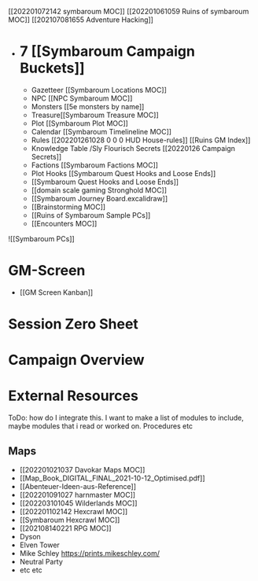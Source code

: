 [[202201072142 symbaroum MOC]]
[[202201061059 Ruins of symbaroum MOC]]
[[202107081655 Adventure Hacking]]

- # 7 [[Symbaroum Campaign Buckets]]
	- Gazetteer [[Symbaroum Locations MOC]]
	- NPC [[NPC Symbaroum MOC]]
	- Monsters [[5e monsters by name]]
	- Treasure[[Symbaroum Treasure MOC]]
	- Plot [[Symbaroum Plot MOC]]
	- Calendar [[Symbaroum Timelineline MOC]] 
	- Rules [[202201261028 0 0 0 HUD House-rules]] [[Ruins GM Index]]
	- Knowledge Table /Sly Flourisch Secrets  [[20220126 Campaign Secrets]]
	- Factions [[Symbaroum Factions MOC]]
	- Plot Hooks [[Symbaroum Quest Hooks and Loose Ends]]
	- [[Symbaroum Quest Hooks and Loose Ends]]
	- [[domain scale gaming Stronghold MOC]]
	- [[Symbaroum Journey Board.excalidraw]]
	- [[Brainstorming MOC]]
	- [[Ruins of Symbaroum Sample PCs]]
	- [[Encounters MOC]]

![[Symbaroum PCs]]


# GM-Screen
- [[GM Screen Kanban]]
# Session Zero Sheet
# Campaign Overview


# External Resources
ToDo: how do I integrate this. I want to make a list of modules to include, maybe modules that i read or worked on. Procedures etc
## Maps
- [[202201021037 Davokar Maps MOC]]
- [[Map_Book_DIGITAL_FINAL_2021-10-12_Optimised.pdf]]
- [[Abenteuer-Ideen-aus-Reference]]
- [[202201091027 harnmaster MOC]]
- [[202203101045 Wilderlands MOC]]
- [[202201102142 Hexcrawl MOC]]
- [[Symbaroum Hexcrawl MOC]]
- [[202108140221 RPG MOC]]
- Dyson
- Elven Tower
- Mike Schley https://prints.mikeschley.com/
- Neutral Party
- etc etc


